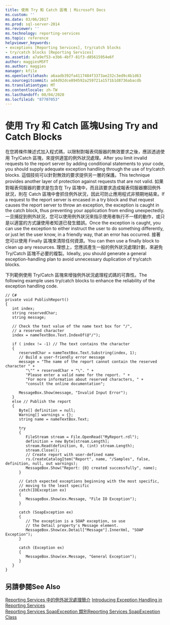 ```yaml
---
title: 使用 Try 和 Catch 區塊 | Microsoft Docs
ms.custom: ''
ms.date: 03/06/2017
ms.prod: sql-server-2014
ms.reviewer: ''
ms.technology: reporting-services
ms.topic: reference
helpviewer_keywords:
- exceptions [Reporting Services], try/catch blocks
- try/catch blocks [Reporting Services]
ms.assetid: a7a9ef53-e3b6-4bf7-81f3-d85615954e6f
author: maggiesMSFT
ms.author: maggies
manager: kfile
ms.openlocfilehash: a6aadb392fa4117484f3373ae232c3ed9c4b1d63
ms.sourcegitcommit: ad4d92dce894592a259721a1571b1d8736abacdb
ms.translationtype: MT
ms.contentlocale: zh-TW
ms.lasthandoff: 08/04/2020
ms.locfileid: "87707053"
---
```

# <a name="using-try-and-catch-blocks"></a><span data-ttu-id="0d51f-102">使用 Try 和 Catch 區塊</span><span class="sxs-lookup"><span data-stu-id="0d51f-102">Using Try and Catch Blocks</span></span>
  <span data-ttu-id="0d51f-103">在您將條件陳述式加入程式碼，以限制對報表伺服器的無效要求之後，應該透過使用 Try/Catch 區塊，來提供適當的例外狀況處理。</span><span class="sxs-lookup"><span data-stu-id="0d51f-103">After you limit invalid requests to the report server by adding conditional statements to your code, you should supply adequate exception handling through the use of try/catch blocks.</span></span> <span data-ttu-id="0d51f-104">這個技術可以針對無效的要求提供另一層的保護。</span><span class="sxs-lookup"><span data-stu-id="0d51f-104">This technique provides another layer of protection against requests that are not valid.</span></span> <span data-ttu-id="0d51f-105">如果對報表伺服器的要求是包含在 Try 區塊中，而且該要求造成報表伺服器擲回例外狀況，則在 Catch 區塊中會抓住例外狀況，因此可防止應用程式非預期地結束。</span><span class="sxs-lookup"><span data-stu-id="0d51f-105">If a request to the report server is encased in a try block and that request causes the report server to throw an exception, the exception is caught in the catch block, thus preventing your application from ending unexpectedly.</span></span> <span data-ttu-id="0d51f-106">一旦捕捉到例外狀況，您可以使用例外狀況來指示使用者執行不一樣的動作，或只是以適當的方式讓使用者知道已發生錯誤。</span><span class="sxs-lookup"><span data-stu-id="0d51f-106">Once the exception is caught, you can use the exception to either instruct the user to do something differently, or just let the user know, in a friendly way, that an error has occurred.</span></span> <span data-ttu-id="0d51f-107">接著您可以使用 Finally 區塊來清除任何資源。</span><span class="sxs-lookup"><span data-stu-id="0d51f-107">You can then use a finally block to clean up any resources.</span></span> <span data-ttu-id="0d51f-108">理想上，您應該產生一般的例外狀況處理計劃，來避免 Try/Catch 區塊不必要的複製。</span><span class="sxs-lookup"><span data-stu-id="0d51f-108">Ideally, you should generate a general exception-handling plan to avoid unnecessary duplication of try/catch blocks.</span></span>  
  
 <span data-ttu-id="0d51f-109">下列範例使用 Try/Catch 區塊來增強例外狀況處理程式碼的可靠性。</span><span class="sxs-lookup"><span data-stu-id="0d51f-109">The following example uses try/catch blocks to enhance the reliability of the exception handling code.</span></span>  
  
```  
// C#  
private void PublishReport()  
{  
   int index;  
   string reservedChar;  
   string message;  
  
   // Check the text value of the name text box for "/",  
   // a reserved character  
   index = nameTextBox.Text.IndexOf(@"/");  
  
   if ( index != -1) // The text contains the character  
   {  
      reservedChar = nameTextBox.Text.Substring(index, 1);  
      // Build a user-friendly error message  
      message = "The name of the report cannot contain the reserved character " +  
         "\"" + reservedChar + "\". " +  
         "Please enter a valid name for the report. " +  
         "For more information about reserved characters, " +  
         "consult the online documentation";  
  
      MessageBox.Show(message, "Invalid Input Error");  
   }  
   else // Publish the report  
   {  
      Byte[] definition = null;  
      Warning[] warnings = {};  
      string name = nameTextBox.Text;  
  
      try  
      {  
         FileStream stream = File.OpenRead("MyReport.rdl");  
         definition = new Byte[stream.Length];  
         stream.Read(definition, 0, (int) stream.Length);  
         stream.Close();  
         // Create report with user-defined name  
         rs.CreateCatalogItem("Report", name, "/Samples", false, definition, null, out warnings);  
         MessageBox.Show("Report: {0} created successfully", name);  
      }  
  
      // Catch expected exceptions beginning with the most specific,  
      // moving to the least specific  
      catch(IOException ex)  
      {  
         MessageBox.Show(ex.Message, "File IO Exception");  
      }  
  
      catch (SoapException ex)  
      {  
         // The exception is a SOAP exception, so use  
         // the Detail property's Message element.  
         MessageBox.Show(ex.Detail["Message"].InnerXml, "SOAP Exception");   
      }  
  
      catch (Exception ex)  
      {  
         MessageBox.Show(ex.Message, "General Exception");  
      }  
   }  
}  
```  
  
## <a name="see-also"></a><span data-ttu-id="0d51f-110">另請參閱</span><span class="sxs-lookup"><span data-stu-id="0d51f-110">See Also</span></span>  
 <span data-ttu-id="0d51f-111">[Reporting Services 中的例外狀況處理簡介](../introducing-exception-handling-in-reporting-services.md) </span><span class="sxs-lookup"><span data-stu-id="0d51f-111">[Introducing Exception Handling in Reporting Services](../introducing-exception-handling-in-reporting-services.md) </span></span>  
 [<span data-ttu-id="0d51f-112">Reporting Services SoapException 類別</span><span class="sxs-lookup"><span data-stu-id="0d51f-112">Reporting Services SoapException Class</span></span>](../soapexception-class/reporting-services-soapexception-class.md)  
  
  
